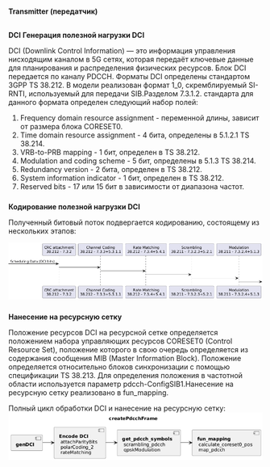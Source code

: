 

#
**Transmitter (передатчик)**
##
**DCI**
**Генерация полезной нагрузки DCI**

DCI (Downlink Control Information) — это информация управления нисходящим каналом в 5G сетях, которая передаёт ключевые данные для планирования и распределения физических ресурсов. Блок DCI передается по каналу PDCCH.
Форматы DCI определены стандартом 3GPP TS 38.212. В модели реализован формат 1_0, скремблируемый SI-RNTI, используемый для передачи SIB.Разделом 7.3.1.2. стандарта для данного формата определен следующий набор полей:
1. Frequency domain resource assignment - переменной длины, зависит от размера блока CORESET0.
2. Time domain resource assignment - 4 бита, определены в 5.1.2.1 TS 38.214.
3. VRB-to-PRB mapping - 1 бит, определен в TS 38.212.
4. Modulation and coding scheme - 5 бит, определены в 5.1.3 TS 38.214.
5. Redundancy version -  2 бита, определен в TS 38.212.
6. System information indicator - 1 бит, определен в TS 38.212.
7. Reserved bits - 17 или 15 бит в зависимости от диапазона частот.

###
**Кодирование полезной нагрузки DCI**

Полученный битовый поток подвергается кодированию, состоящему из нескольких этапов:

![Диаграмма этапов обработки dci](images/dci.png)

###
**Нанесение на ресурсную сетку**

Положение ресурсов DCI на ресурсной сетке определяется положением набора управляющих ресурсов CORESET0 (Cоntrol Resource Set), положение которого в свою очередь определяется из содержания сообщения MIB (Master Information Block). Положение определяется относительно блоков синхронизации с помощью спецификации TS 38.213. Для определения положения в частотной области используется параметр pdcch-ConfigSIB1.Нанесение на ресурсную сетку реализовано в fun_mapping.

Полный цикл обработки DCI и нанесение на ресурсную сетку:
![Полный цикл dci](images/dci_trmtr.png)


